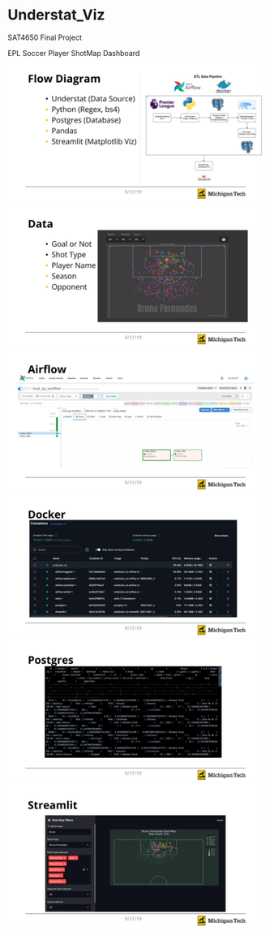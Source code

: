# Understat_Viz
SAT4650 Final Project
  <summary>EPL Soccer Player ShotMap Dashboard</summary>
  <img src="/images/SAT 4650 Final Project slide 2.jpg" alt="slide 2"/>
  <img src="/images/SAT 4650 Final Project slide 3.jpg" alt="slide 3"/>
  <img src="/images/SAT 4650 Final Project slide 4.jpg" alt="slide 4"/>
  <img src="/images/SAT 4650 Final Project slide 5.jpg" alt="slide 5"/>
  <img src="/images/SAT 4650 Final Project slide 6.jpg" alt="slide 6"/>
  <img src="/images/SAT 4650 Final Project slide 7.jpg" alt="slide 7"/>